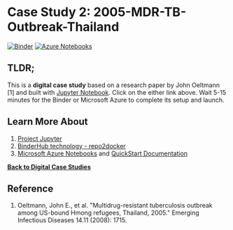 # Case Study 2: 2005-MDR-TB-Outbreak-Thailand

[![Binder](https://beta.mybinder.org/badge.svg)](https://beta.mybinder.org/v2/gh/PHI-Case-Studies/2005-MDR-TB-Outbreak-Thailand/master) [![Azure Notebooks](https://notebooks.azure.com/launch.png)](https://notebooks.azure.com/import/gh/PHI-Case-Studies/2005-MDR-TB-Outbreak-Thailand)


## TLDR;
This is a **digital case study** based on a research paper by John Oeltmann [1] and built with [Jupyter Notebook](https://jupyter.org/). Click on the either link above. Wait 5-15 minutes for the Binder or Microsoft Azure to complete its setup and launch.

## Learn More About
1. [Project Jupyter](https://jupyter.org/)
2. [BinderHub technology - repo2docker](https://repo2docker.readthedocs.io/en/latest/)
3. [Microsoft Azure Notebooks](https://notebooks.azure.com/) and [QuickStart Documentation](https://docs.microsoft.com/en-us/azure/notebooks/)

**[Back to Digital Case Studies](https://github.com/PHI-Case-Studies)**

## Reference
1. Oeltmann, John E., et al. "Multidrug-resistant tuberculosis outbreak among US-bound Hmong refugees, Thailand, 2005." Emerging Infectious Diseases 14.11 (2008): 1715.
